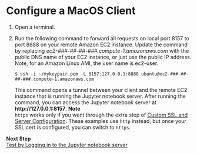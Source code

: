 # Configure a MacOS Client<a name="setup-jupyter-configure-client-mac"></a>

1. Open a terminal\.

1. Run the following command to forward all requests on local port 8157 to port 8888 on your remote Amazon EC2 instance\. Update the command by replacing *ec2\-\#\#\#\-\#\#\-\#\#\-\#\#\#\.compute\-1\.amazonaws\.com* with the public DNS name of your EC2 instance, or just use the public IP address\. Note, for an Amazon Linux AMI, the user name is ec2\-user\.

   ```
   $ ssh -i ~/mykeypair.pem -L 8157:127.0.0.1:8888 ubuntu@ec2-###-##-##-###.compute-1.amazonaws.com
   ```

   This command opens a tunnel between your client and the remote EC2 instance that is running the Jupyter notebook server\. After running the command, you can access the Jupyter notebook server at **http://127\.0\.0\.1:8157**\.
**Note**  
`https` works only if you went through the extra step of [Custom SSL and Server Configuration](setup-jupyter-config.md)\. These examples use `http` instead, but once your SSL cert is configured, you can switch to `https`\. 

**Next Step**  
[Test by Logging in to the Jupyter notebook server](setup-jupyter-login.md)